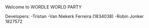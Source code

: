 Welcome to WORDLE WORLD PARTY

Developers:
-Tristan
-Van Niekerk Ferreira (1834038) 
-Robin Jonker 1827572
